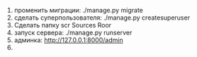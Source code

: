 1. променить миграции: ./manage.py migrate
2. сделать суперпользователя: ./manage.py createsuperuser 
3. Сделать папку scr Sources Roor 
4. запуск сервера: ./manage.py runserver 
5. админка: http://127.0.0.1:8000/admin
5. 